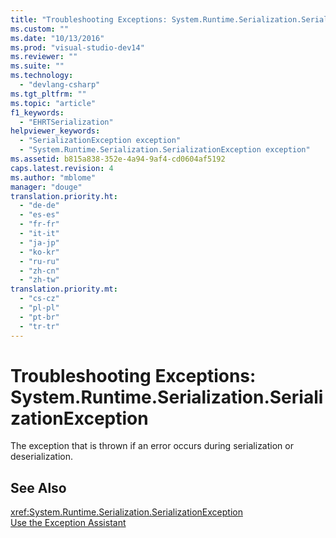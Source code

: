 ```yaml
---
title: "Troubleshooting Exceptions: System.Runtime.Serialization.SerializationException"
ms.custom: ""
ms.date: "10/13/2016"
ms.prod: "visual-studio-dev14"
ms.reviewer: ""
ms.suite: ""
ms.technology: 
  - "devlang-csharp"
ms.tgt_pltfrm: ""
ms.topic: "article"
f1_keywords: 
  - "EHRTSerialization"
helpviewer_keywords: 
  - "SerializationException exception"
  - "System.Runtime.Serialization.SerializationException exception"
ms.assetid: b815a838-352e-4a94-9af4-cd0604af5192
caps.latest.revision: 4
ms.author: "mblome"
manager: "douge"
translation.priority.ht: 
  - "de-de"
  - "es-es"
  - "fr-fr"
  - "it-it"
  - "ja-jp"
  - "ko-kr"
  - "ru-ru"
  - "zh-cn"
  - "zh-tw"
translation.priority.mt: 
  - "cs-cz"
  - "pl-pl"
  - "pt-br"
  - "tr-tr"
---
```

# Troubleshooting Exceptions: System.Runtime.Serialization.SerializationException
The exception that is thrown if an error occurs during serialization or deserialization.  
  
## See Also  
 <xref:System.Runtime.Serialization.SerializationException>   
 [Use the Exception Assistant](../Topic/How%20to:%20Use%20the%20Exception%20Assistant.md)